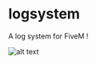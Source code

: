 # logsystem
A log system for FiveM !

![alt text](https://image.noelshack.com/fichiers/2019/13/1/1553471201-menu.png)
